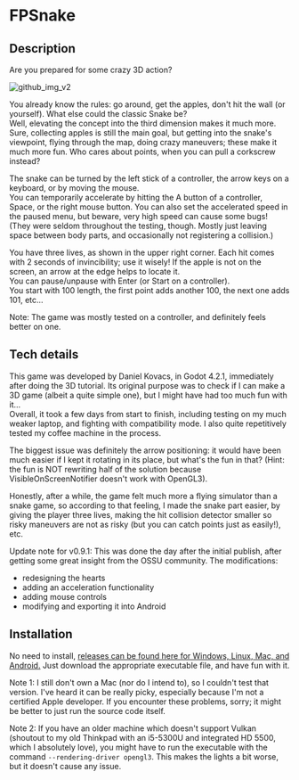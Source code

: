 # FPSnake

## Description
Are you prepared for some crazy 3D action?

![github_img_v2](https://github.com/MetallicCrimson/FPSnake/assets/67794509/0027ac19-1f78-4944-a7dc-f8049b7a2af1)


You already know the rules: go around, get the apples, don't hit the wall (or yourself). What else could the classic Snake be?  
Well, elevating the concept into the third dimension makes it much more. Sure, collecting apples is still the main goal, but getting into the snake's viewpoint, flying through the map, doing crazy maneuvers; these make it much more fun. Who cares about points, when you can pull a corkscrew instead?

The snake can be turned by the left stick of a controller, the arrow keys on a keyboard, or by moving the mouse.  
You can temporarily accelerate by hitting the A button of a controller, Space, or the right mouse button. You can also set the accelerated speed in the paused menu, but beware, very high speed can cause some bugs! (They were seldom throughout the testing, though. Mostly just leaving space between body parts, and occasionally not registering a collision.)

You have three lives, as shown in the upper right corner. Each hit comes with 2 seconds of invincibility; use it wisely!
If the apple is not on the screen, an arrow at the edge helps to locate it.  
You can pause/unpause with Enter (or Start on a controller).  
You start with 100 length, the first point adds another 100, the next one adds 101, etc...

Note: The game was mostly tested on a controller, and definitely feels better on one.

## Tech details
This game was developed by Daniel Kovacs, in Godot 4.2.1, immediately after doing the 3D tutorial. Its original purpose was to check if I can make a 3D game (albeit a quite simple one), but I might have had too much fun with it...  
Overall, it took a few days from start to finish, including testing on my much weaker laptop, and fighting with compatibility mode. I also quite repetitively tested my coffee machine in the process.

The biggest issue was definitely the arrow positioning: it would have been much easier if I kept it rotating in its place, but what's the fun in that? (Hint: the fun is NOT rewriting half of the solution because VisibleOnScreenNotifier doesn't work with OpenGL3).

Honestly, after a while, the game felt much more a flying simulator than a snake game, so according to that feeling, I made the snake part easier, by giving the player three lives, making the hit collision detector smaller so risky maneuvers are not as risky (but you can catch points just as easily!), etc.

Update note for v0.9.1:
This was done the day after the initial publish, after getting some great insight from the OSSU community. The modifications:
 - redesigning the hearts
 - adding an acceleration functionality
 - adding mouse controls
 - modifying and exporting it into Android

## Installation
No need to install, [releases can be found here for Windows, Linux, Mac, and Android.](https://github.com/MetallicCrimson/FPSnake/releases/tag/v0.9.1)  Just download the appropriate executable file, and have fun with it.

Note 1: I still don't own a Mac (nor do I intend to), so I couldn't test that version. I've heard it can be really picky, especially because I'm not a certified Apple developer. If you encounter these problems, sorry; it might be better to just run the source code itself.

Note 2: If you have an older machine which doesn't support Vulkan (shoutout to my old Thinkpad with an i5-5300U and integrated HD 5500, which I absolutely love), you might have to run the executable with the command `--rendering-driver opengl3`. This makes the lights a bit worse, but it doesn't cause any issue.
